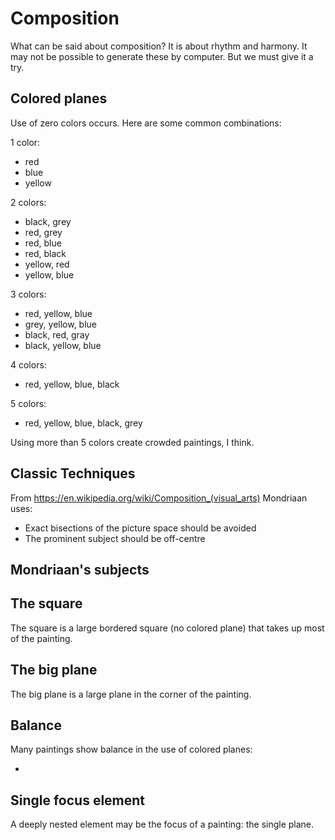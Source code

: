 # Composition

What can be said about composition? It is about rhythm and harmony. It may not be possible to generate these by computer. But we must give it a try.

## Colored planes

Use of zero colors occurs. Here are some common combinations:

1 color:
- red
- blue
- yellow

2 colors:
- black, grey
- red, grey
- red, blue
- red, black
- yellow, red
- yellow, blue

3 colors:
- red, yellow, blue
- grey, yellow, blue
- black, red, gray
- black, yellow, blue

4 colors:
- red, yellow, blue, black

5 colors:
- red, yellow, blue, black, grey

Using more than 5 colors create crowded paintings, I think.

## Classic Techniques

From https://en.wikipedia.org/wiki/Composition_(visual_arts) Mondriaan uses:

- Exact bisections of the picture space should be avoided
- The prominent subject should be off-centre

## Mondriaan's subjects

## The square

The square is a large bordered square (no colored plane) that takes up most of the painting.

## The big plane

The big plane is a large plane in the corner of the painting.

## Balance

Many paintings show balance in the use of colored planes:

-

## Single focus element

A deeply nested element may be the focus of a painting: the single plane.


